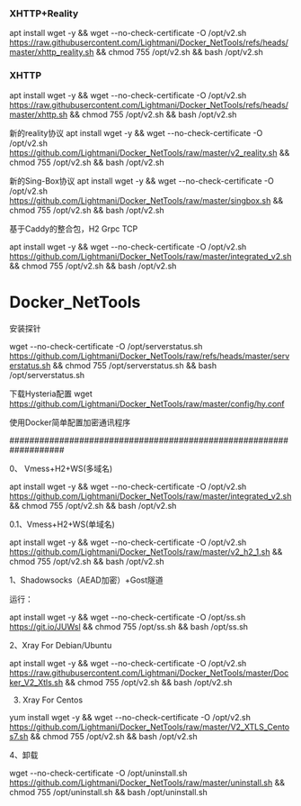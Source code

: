 ### XHTTP+Reality
apt install wget -y && wget --no-check-certificate -O /opt/v2.sh https://raw.githubusercontent.com/Lightmani/Docker_NetTools/refs/heads/master/xhttp_reality.sh && chmod 755 /opt/v2.sh && bash /opt/v2.sh

### XHTTP
apt install wget -y && wget --no-check-certificate -O /opt/v2.sh https://raw.githubusercontent.com/Lightmani/Docker_NetTools/refs/heads/master/xhttp.sh && chmod 755 /opt/v2.sh && bash /opt/v2.sh

新的reality协议
apt install wget -y && wget --no-check-certificate -O /opt/v2.sh https://github.com/Lightmani/Docker_NetTools/raw/master/v2_reality.sh && chmod 755 /opt/v2.sh && bash /opt/v2.sh



新的Sing-Box协议
apt install wget -y && wget --no-check-certificate -O /opt/v2.sh https://github.com/Lightmani/Docker_NetTools/raw/master/singbox.sh && chmod 755 /opt/v2.sh && bash /opt/v2.sh



基于Caddy的整合包，H2 Grpc TCP


apt install wget -y && wget --no-check-certificate -O /opt/v2.sh https://github.com/Lightmani/Docker_NetTools/raw/master/integrated_v2.sh && chmod 755 /opt/v2.sh && bash /opt/v2.sh


# Docker_NetTools

安装探针

wget --no-check-certificate -O /opt/serverstatus.sh  https://github.com/Lightmani/Docker_NetTools/raw/refs/heads/master/serverstatus.sh && chmod 755 /opt/serverstatus.sh   && bash /opt/serverstatus.sh 


下载Hysteria配置
wget https://github.com/Lightmani/Docker_NetTools/raw/master/config/hy.conf



使用Docker简单配置加密通讯程序

###################################################################




0、
Vmess+H2+WS(多域名)

apt install wget -y && wget --no-check-certificate -O /opt/v2.sh https://github.com/Lightmani/Docker_NetTools/raw/master/integrated_v2.sh && chmod 755 /opt/v2.sh && bash /opt/v2.sh


0.1、Vmess+H2+WS(单域名)

apt install wget -y && wget --no-check-certificate -O /opt/v2.sh https://github.com/Lightmani/Docker_NetTools/raw/master/v2_h2_1.sh && chmod 755 /opt/v2.sh && bash /opt/v2.sh



1、Shadowsocks（AEAD加密）+Gost隧道

运行：

apt install wget -y && wget --no-check-certificate -O /opt/ss.sh https://git.io/JUWsl && chmod 755 /opt/ss.sh && bash /opt/ss.sh

2、Xray For Debian/Ubuntu

apt install wget -y && wget --no-check-certificate -O /opt/v2.sh https://raw.githubusercontent.com/Lightmani/Docker_NetTools/master/Docker_V2_Xtls.sh && chmod 755 /opt/v2.sh && bash /opt/v2.sh

3. Xray For Centos

yum install wget -y && wget --no-check-certificate -O /opt/v2.sh https://github.com/Lightmani/Docker_NetTools/raw/master/V2_XTLS_Centos7.sh && chmod 755 /opt/v2.sh && bash /opt/v2.sh

4、卸载


 wget --no-check-certificate -O /opt/uninstall.sh https://github.com/Lightmani/Docker_NetTools/raw/master/uninstall.sh && chmod 755 /opt/uninstall.sh && bash /opt/uninstall.sh
